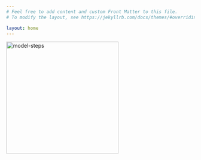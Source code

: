 ```yaml
---
# Feel free to add content and custom Front Matter to this file.
# To modify the layout, see https://jekyllrb.com/docs/themes/#overriding-theme-defaults

layout: home
---
```


<img src="https://matehiw-project.github.io/assets/ml_flood_test_period_timeseries_metrics_14day_small.png" alt="model-steps" width="300"/>
